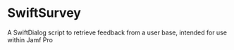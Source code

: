 # SwiftSurvey
A SwiftDialog script to retrieve feedback from a user base, intended for use within Jamf Pro
